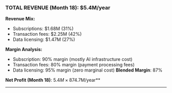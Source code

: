 ### **TOTAL REVENUE (Month 18): $5.4M/year**

**Revenue Mix:**

- Subscriptions: $1.68M (31%)
- Transaction fees: $2.25M (42%)
- Data licensing: $1.47M (27%)

**Margin Analysis:**

- Subscription: 90% margin (mostly AI infrastructure cost)
- Transaction fees: 80% margin (payment processing fees)
- Data licensing: 95% margin (zero marginal cost)
**Blended Margin**: 87%

**Net Profit (Month 18)**: $5.4M × 87% = **$4.7M/year**

---
